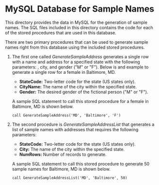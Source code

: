 # MySQL Database for Sample Names
This directory provides the data in MySQL for the generation of sample names. The SQL files included in this directory contains the code for each of the 
stored procedures that are used in this database. 

There are two primary procedures that can be used to generate sample names right from this database using the included stored procedures.
1. The first one called *GenerateSampleAddress* generates a single row with a name and address for a specified state with the following parameters:  , city, and gender ("M" or "F"). Below is and example to generate a single row for a female in Baltimore, MD.
    - **StateCode:** Two-letter code for the state (US states only).
    - **CityName:** The name of the city within the specified state.
    - **Gender:** The desired gender of the fictional person ("M" or "F").

    A sample SQL statement to call this stored procedure for a female in Baltimore, MD is shown below.

    `call GenerateSampleAddress('MD', 'Baltimore', 'F')`

2. The second procedure is *GenerateSampleAddressList* that generates a list of sample names with addresses that requires the following parameters:
    - **StateCode:** Two-letter code for the state (US states only).
    - **City:** The name of the city within the specified state.
    - **NumRows:** Number of records to generate. 

    A sample SQL statement to call this stored procedure to generate 50 sample names for Baltimore, MD is shown below.

    `call GenerateSampleAddressList('MD', 'Baltimore', 50)`